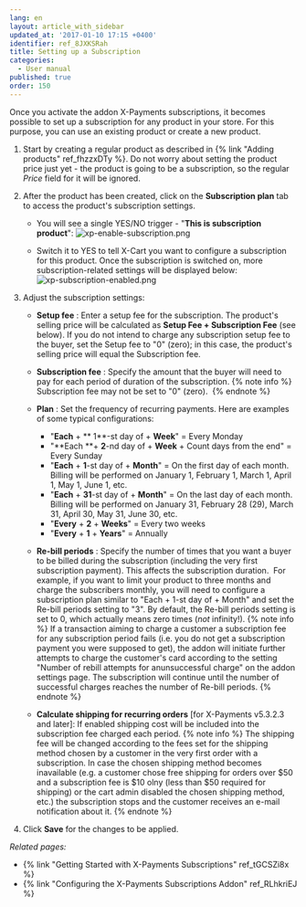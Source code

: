 ```yaml
---
lang: en
layout: article_with_sidebar
updated_at: '2017-01-10 17:15 +0400'
identifier: ref_8JXKSRah
title: Setting up a Subscription
categories:
  - User manual
published: true
order: 150
---
```

Once you activate the addon X-Payments subscriptions, it becomes possible to set up a subscription for any product in your store. For this purpose, you can use an existing product or create a new product. 

1.  Start by creating a regular product as described in {% link "Adding products" ref_fhzzxDTy %}.
    Do not worry about setting the product price just yet - the product is going to be a subscription, so the regular _Price_ field for it will be ignored.

2.  After the product has been created, click on the **Subscription plan** tab to access the product's subscription settings. 
    * You will see a single YES/NO trigger - "**This is subscription product**":
      ![xp-enable-subscription.png]({{site.baseurl}}/attachments/ref_8JXKSRah/xp-enable-subscription.png)
    
    * Switch it to YES to tell X-Cart you want to configure a subscription for this product. Once the subscription is switched on, more subscription-related settings will be displayed below:
      ![xp-subscription-enabled.png]({{site.baseurl}}/attachments/ref_8JXKSRah/xp-subscription-enabled.png)

3.  Adjust the subscription settings:
    *   **Setup fee** : Enter a setup fee for the subscription. The product's selling price will be calculated as **Setup Fee + Subscription Fee** (see below). If you do not intend to charge any subscription setup fee to the buyer, set the Setup fee to "0" (zero); in this case, the product's selling price will equal the Subscription fee.
    *   **Subscription fee** : Specify the amount that the buyer will need to pay for each period of duration of the subscription. 
        {% note info %}
        Subscription fee may not be set to "0" (zero). 
        {% endnote %}
        
    *   **Plan** : Set the frequency of recurring payments. Here are examples of some typical configurations:
        *   "**Each** + ** 1**-st day of + **Week**" = Every Monday
        *   "**Each **+ **2**-nd day of + **Week** + Count days from the end" = Every Sunday
        *   "**Each** + **1**-st day of + **Month**" = On the first day of each month. Billing will be performed on January 1, February 1, March 1, April 1, May 1, June 1, etc.
        *   "**Each** + **31**-st day of + **Month**" = On the last day of each month. Billing will be performed on January 31, February 28 (29), March 31, April 30, May 31, June 30, etc.
        *   "**Every** + **2** + **Weeks**" = Every two weeks
        *   "**Every** + **1** + **Years**" = Annually
    *   **Re-bill periods** : Specify the number of times that you want a buyer to be billed during the subscription (including the very first subscription payment). This affects the subscription duration.  For example, if you want to limit your product to three months and charge the subscribers monthly, you will need to configure a subscription plan similar to "Each + 1-st day of + Month" and set the Re-bill periods setting to "3". By default, the Re-bill periods setting is set to 0, which actually means zero times (_not_ infinity!).
        {% note info %}
        If a transaction aiming to charge a customer a subscription fee for any subscription period fails (i.e. you do not get a subscription payment you were supposed to get), the addon will initiate further attempts to charge the customer's card according to the setting "Number of rebill attempts for anunsuccessful charge" on the addon settings page. The subscription will continue until the number of successful charges reaches the number of Re-bill periods.
        {% endnote %}
        
     * **Calculate shipping for recurring orders** [for X-Payments v5.3.2.3 and later]: If enabled shipping cost will be included into the subscription fee charged each period.
        {% note info %}
        The shipping fee will be changed according to the fees set for the shipping method chosen by a customer in the very first order with a subscription. In case the chosen shipping method becomes inavailable (e.g. a customer chose free shipping for orders over $50 and a subscription fee is $10 olny (less than $50 required for shipping) or the cart admin disabled the chosen shipping method, etc.) the subscription stops and the customer receives an e-mail notification about it.
        {% endnote %}
        
5.  Click **Save** for the changes to be applied.

_Related pages:_

*   {% link "Getting Started with X-Payments Subscriptions" ref_tGCSZi8x %}
*   {% link "Configuring the X-Payments Subscriptions Addon" ref_RLhkriEJ %}
